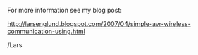 For more information see my blog post:

http://larsenglund.blogspot.com/2007/04/simple-avr-wireless-communication-using.html

/Lars